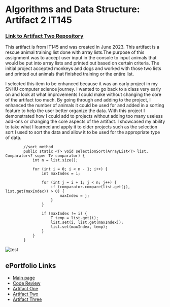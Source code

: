# Algorithms and Data Structure: Artifact 2 IT145

### [Link to Artifact Two Repository](https://github.com/mcandersonaj/CS499-Capstone/tree/main/Algorithms%20and%20Data%20Structure)

This artifact is from IT145 and was created in June 2023. This artifact is a rescue animal training list done with array lists.The purpose of this assignment was to accept user input in the console to input animals that would be put into array lists and printed out based on certain criteria. The initial project accepted monkeys and dogs and worked with those two lists and printed out animals that finished training or the entire list.  

I selected this item to be enhanced because it was an early project in my SNHU computer science journey. I wanted to go back to a class very early on and look at what improvements I could make without changing the core of the artifact too much. By going through and adding to the project, I enhanced the number of animals it could be used for and added in a sorting feature to help the user better organize the data. With this project I demonstrated how I could add to projects without adding too many useless add-ons or changing the core aspects of the artifact. I showcased my ability to take what I learned and apply it to older projects such as the selection sort I used to sort the data and allow it to be used for the appropriate type of data. 


```
        //sort method
        public static <T> void selectionSort(ArrayList<T> list, Comparator<? super T> comparator) {
            int n = list.size();

            for (int i = 0; i < n - 1; i++) {
                int maxIndex = i;

                for (int j = i + 1; j < n; j++) {
                    if (comparator.compare(list.get(j), list.get(maxIndex)) > 0) {
                        maxIndex = j;
                    }
                }

                if (maxIndex != i) {
                    T temp = list.get(i);
                    list.set(i, list.get(maxIndex));
                    list.set(maxIndex, temp);
                }
            }
        }
```
![test](https://github.com/user-attachments/assets/a35b3397-5068-484b-aef4-c7b3b4b46c8e)



## ePortfolio Links
- [Main page](https://mcandersonaj.github.io/CS499-Capstone/)
- [Code Review](https://mcandersonaj.github.io/CS499-Capstone/Artifacts/CodeReview)
- [Artifact One](https://mcandersonaj.github.io/CS499-Capstone/Artifacts/ArtifactOne)
- [Artifact Two](https://mcandersonaj.github.io/CS499-Capstone/Artifacts/ArtifactTwo)
- [Artifact Three](https://mcandersonaj.github.io/CS499-Capstone/Artifacts/ArtifactThree)
